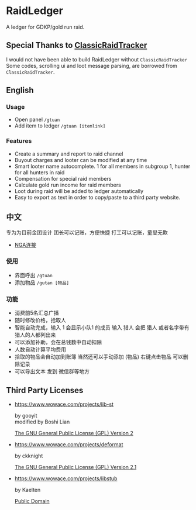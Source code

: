 # RaidLedger

A ledger for GDKP/gold run raid.

## Special Thanks to [ClassicRaidTracker](https://gitlab.com/wenlock/ClassicRaidTracker)

I would not have been able to build RaidLedger without `ClassicRaidTracker`
Some codes, scrolling ui and loot message parsing, are borrowed from `ClassicRaidTracker`.

## English

### Usage

 * Open panel `/gtuan`
 * Add item to ledger `/gtuan [itemlink]`

### Features
 
 * Create a summary and report to raid channel
 * Buyout charges and looter can be modified at any time
 * Smart looter name autocomplete. 1 for all members in subgroup 1, hunter for all hunters in raid
 * Compensation for special raid members
 * Calculate gold run income for raid members
 * Loot during raid will be added to ledger automatically
 * Easy to export as text in order to copy/paste to a third party website.


## 中文

专为为目前金团设计
团长可以记账，方便快捷
打工可以记账，童叟无欺

 * [NGA连接](https://bbs.nga.cn/read.php?tid=18961750)

### 使用

 * 界面呼出 `/gtuan`
 * 添加物品 `/gutan [物品]`

### 功能

 * 消费前5名汇总广播
 * 随时修改价格，拾取人
 * 智能自动完成，输入 1 会显示小队1 的成员 输入 猎人 会把 猎人 或者名字带有猎人的人都列出来
 * 可以添加补助，会在总钱数中自动扣除
 * 人数自动计算平均费用
 * 拾取的物品会自动加到账簿 当然还可以手动添加 (物品) 右键点击物品 可以删除记录
 * 可以导出文本 发到 微信群等地方


## Third Party Licenses
 
 * <https://www.wowace.com/projects/lib-st>

   by gooyit    
   modified by Boshi Lian

   [The GNU General Public License (GPL) Version 2](https://www.wowace.com/project/15433/license)

 * <https://www.wowace.com/projects/deformat>

   by ckknight

   [The GNU General Public License (GPL) Version 2.1](https://www.wowace.com/project/13763/license)
 
 * <https://www.wowace.com/projects/libstub>

   by Kaelten

   [Public Domain](https://www.wowace.com/project/14328/license)
